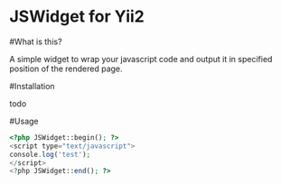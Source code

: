JSWidget for Yii2
=================

#What is this?

A simple widget to wrap your javascript code and output it in specified position of the rendered page.

#Installation

todo

#Usage

```php
<?php JSWidget::begin(); ?>
<script type="text/javascript">
console.log('test');
</script>
<?php JSWidget::end(); ?>
```
